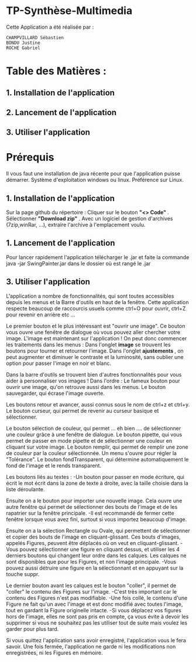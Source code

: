 # TP-Synthèse-Multimedia

Cette Application a été réalisée par : 

    CHAMPVILLARD Sébastien
    BONDU Justine
    ROCHE Gabriel

# Table des Matières : 
## 1. Installation de l'application
## 2. Lancement de l'application
## 3. Utiliser l'application


# Prérequis

Il vous faut une installation de java récente pour que l'application puisse démarrer.
Système d'exploitation windows ou linux. Préférence sur Linux.



## 1. Installation de l'application

Sur la page github du répertoire : 
  Cliquer sur le bouton <b> "<> Code" </b> .
  Sélectionner <b>"Download zip"</b> .
  Avec un logiciel de gestion d'archives (7zip,winRar, ...), extraire l'archive à l'emplacement voulu.


## 1. Lancement de l'application

Pour lancer rapidement l'application télécharger le .jar et faite la commande java -jar SwingPainter.jar dans le dossier où est rangé le .jar



## 3. Utiliser l'application

L'application a nombre de fonctionnalités, qui sont toutes accessibles depuis les menus et la Barre d'outils en haut de la fenêtre.
Cette application respecte beaucoup de raccourcis usuels comme ctrl+O pour ouvrir, ctrl+Z pour revenir en arrière etc ...

  Le premier bouton et le plus intéressant est "ouvrir une image". Ce bouton vous ouvre une fenêtre de dialogue où vous pouvez aller chercher votre image.
  L'image est maintenant sur l'application ! 
  On peut donc commencer les traitements dans les menus : 
         Dans l'onglet <b>image</b> se trouvent les boutons pour tourner et retourner l'image.
         Dans l'onglet <b>ajustements </b>, on peut augmenter et diminuer le contraste et la luminosité, sans oublier une option pour passer l'image en noir et blanc.

Dans la barre d'outils se trouvent bien d'autres fonctionnalités pour vous aider à personnaliser vos images ! 
Dans l'ordre : 
   Le fameux bouton pour ouvrir une image, qu'on retrouve aussi dans les menus.
   Le bouton sauvegarder, qui écrase l'image ouverte.
   
   Les boutons retour et avancer, aussi connus sous le nom de ctrl+z et ctrl+y.
   Le bouton curseur, qui permet de revenir au curseur basique et sélectionner.
   
   Le bouton sélection de couleur, qui permet ... eh bien .... de sélectionner une couleur grâce à une fenêtre de dialogue.
   Le bouton pipette, qui vous permet de passer en mode pipette et de sélectionner une couleur en cliquant sur votre image.
   Le bouton remplir, qui permet de remplir une zone de couleur par la couleur sélectionnée. Un menu s'ouvre pour régler la "Tolérance".
   Le bouton fondTransparent, qui détermine automatiquement le fond de l'image et le rends transparent. 
   
   Les boutons liés au textes : 
      -Un bouton pour passer en mode écriture, qui écrit le mot écrit dans la zone de texte à droite, avec la taille choisie dans la liste déroulante.
      
   Ensuite on a le bouton pour importer une nouvelle image. Cela ouvre une autre fenêtre qui permet de sélectionner des bouts de l'image et de les rapatrier sur la fenêtre principale.
     -Il est recommandé de fermer cette fenêtre lorsque vous avez fini, surtout si vous importez beaucoup d'image.
     
   Ensuite on a la sélection Rectangle ou Ovale, qui permettent de sélectionner et copier des bouts de l'image en cliquant-glissant. Ces bouts d'images, appelés Figures, peuvent être déplacés où on veut en cliquant-glissant.
     -Vous pouvez sélectionner une figure en cliquant dessus, et utiliser les 4 derniers boutons qui changent leur ordre dans les calques. Les calques ne sont disponibles que pour les Figures, et non l'image principale.
     -Vous pouvez aussi détruire une figure en la sélectionnant et en appuyant sur la touche suppr.

   Le dernier bouton avant les calques est le bouton "coller", il permet de "coller" le contenu des Figures sur l'image. 
     -C'est très important car le contenu des Figures n'est pas modifiable. 
     -Une fois collé, le contenu d'une Figure ne fait qu'un avec l'image et est donc modifié avec toutes l'image, tout en gardant la Figure originelle intacte.
     -Si vous déplacez vos figures hors de l'image, elles ne sont pas pris en compte, ça vous évite à devoir les supprimer si vous ne souhaitez pas les utiliser tout de suite mais voulez les garder pour plus tard.

  Si vous quittez l'application sans avoir enregistré, l'application vous le fera savoir.
  Une fois fermée, l'application ne garde ni les modifications non enregistrées, ni les Figures en mémoire.
  
